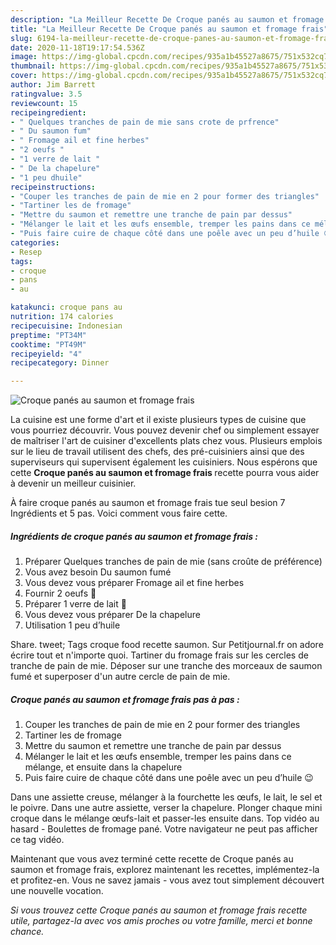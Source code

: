 ```yaml
---
description: "La Meilleur Recette De Croque panés au saumon et fromage frais"
title: "La Meilleur Recette De Croque panés au saumon et fromage frais"
slug: 6194-la-meilleur-recette-de-croque-panes-au-saumon-et-fromage-frais
date: 2020-11-18T19:17:54.536Z
image: https://img-global.cpcdn.com/recipes/935a1b45527a8675/751x532cq70/croque-panes-au-saumon-et-fromage-frais-photo-principale-de-la-recette.jpg
thumbnail: https://img-global.cpcdn.com/recipes/935a1b45527a8675/751x532cq70/croque-panes-au-saumon-et-fromage-frais-photo-principale-de-la-recette.jpg
cover: https://img-global.cpcdn.com/recipes/935a1b45527a8675/751x532cq70/croque-panes-au-saumon-et-fromage-frais-photo-principale-de-la-recette.jpg
author: Jim Barrett
ratingvalue: 3.5
reviewcount: 15
recipeingredient:
- " Quelques tranches de pain de mie sans crote de prfrence"
- " Du saumon fum"
- " Fromage ail et fine herbes"
- "2 oeufs "
- "1 verre de lait "
- " De la chapelure"
- "1 peu dhuile"
recipeinstructions:
- "Couper les tranches de pain de mie en 2 pour former des triangles"
- "Tartiner les de fromage"
- "Mettre du saumon et remettre une tranche de pain par dessus"
- "Mélanger le lait et les œufs ensemble, tremper les pains dans ce mélange, et ensuite dans la chapelure"
- "Puis faire cuire de chaque côté dans une poêle avec un peu d’huile 😉"
categories:
- Resep
tags:
- croque
- pans
- au

katakunci: croque pans au 
nutrition: 174 calories
recipecuisine: Indonesian
preptime: "PT34M"
cooktime: "PT49M"
recipeyield: "4"
recipecategory: Dinner

---
```



![Croque panés au saumon et fromage frais](https://img-global.cpcdn.com/recipes/935a1b45527a8675/751x532cq70/croque-panes-au-saumon-et-fromage-frais-photo-principale-de-la-recette.jpg)

La cuisine est une forme d'art et il existe plusieurs types de cuisine que vous pourriez découvrir. Vous pouvez devenir chef ou simplement essayer de maîtriser l'art de cuisiner d'excellents plats chez vous. Plusieurs emplois sur le lieu de travail utilisent des chefs, des pré-cuisiniers ainsi que des superviseurs qui supervisent également les cuisiniers. Nous espérons que cette <strong> Croque panés au saumon et fromage frais </strong> recette pourra vous aider à devenir un meilleur cuisinier.

<!--inarticleads1-->

À faire croque panés au saumon et fromage frais tue seul besion 7 Ingrédients et 5 pas. Voici comment vous faire cette.

##### Ingrédients de croque panés au saumon et fromage frais :

1. Préparer  Quelques tranches de pain de mie (sans croûte de préférence)
1. Vous avez besoin  Du saumon fumé
1. Vous devez vous préparer  Fromage ail et fine herbes
1. Fournir 2 oeufs 🥚
1. Préparer 1 verre de lait 🥛
1. Vous devez vous préparer  De la chapelure
1. Utilisation 1 peu d’huile


Share. tweet; Tags croque food recette saumon. Sur Petitjournal.fr on adore écrire tout et n&#39;importe quoi. Tartiner du fromage frais sur les cercles de tranche de pain de mie. Déposer sur une tranche des morceaux de saumon fumé et superposer d&#39;un autre cercle de pain de mie. 

<!--inarticleads2-->

##### Croque panés au saumon et fromage frais pas à pas :

1. Couper les tranches de pain de mie en 2 pour former des triangles
1. Tartiner les de fromage
1. Mettre du saumon et remettre une tranche de pain par dessus
1. Mélanger le lait et les œufs ensemble, tremper les pains dans ce mélange, et ensuite dans la chapelure
1. Puis faire cuire de chaque côté dans une poêle avec un peu d’huile 😉


Dans une assiette creuse, mélanger à la fourchette les œufs, le lait, le sel et le poivre. Dans une autre assiette, verser la chapelure. Plonger chaque mini croque dans le mélange œufs-lait et passer-les ensuite dans. Top vidéo au hasard - Boulettes de fromage pané. Votre navigateur ne peut pas afficher ce tag vidéo. 

<!--inarticleads1-->

<p>
Maintenant que vous avez terminé cette recette de Croque panés au saumon et fromage frais, explorez maintenant les recettes, implémentez-la et profitez-en. Vous ne savez jamais - vous avez tout simplement découvert une nouvelle vocation.
</p>

<p>
<i>Si vous trouvez cette Croque panés au saumon et fromage frais recette utile, partagez-la avec vos amis proches ou votre famille, merci et bonne chance.</i>
</p>
